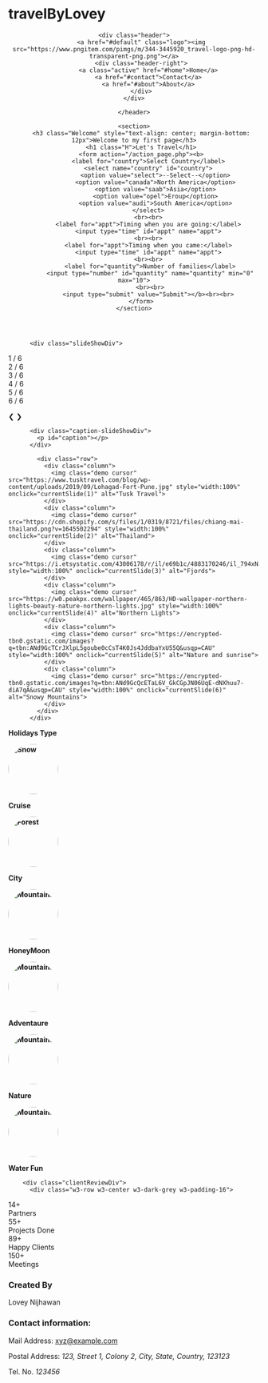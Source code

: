 # travelByLovey
<html>
        <body>
<html>
<body>
  <div class="bg">
    <header>   
  
    <div class="header">
        <a href="#default" class="logo"><img src="https://www.pngitem.com/pimgs/m/344-3445920_travel-logo-png-hd-transparent-png.png"></a>
        <div class="header-right">
            <a class="active" href="#home">Home</a>
            <a href="#contact">Contact</a>
            <a href="#about">About</a>
        </div>
    </div>
  
    </header>

    <section>
        <h3 class="Welcome" style="text-align: center; margin-bottom: 12px">Welcome to my first page</h3>
        <h1 class="H">Let's Travel</h1>
        <form action="/action_page.php"><b>
            <label for="country">Select Country</label>
            <select name="country" id="country">
                <option value="select">--Select--</option>
                <option value="canada">North America</option>
                <option value="saab">Asia</option>
                <option value="opel">Eroup</option>
                <option value="audi">South America</option>
            </select>
            <br><br>
            <label for="appt">Timing when you are going:</label>
            <input type="time" id="appt" name="appt">
            <br><br>
            <label for="appt">Timing when you came:</label>
            <input type="time" id="appt" name="appt">
            <br><br>
             <label for="quantity">Number of families</label>
             <input type="number" id="quantity" name="quantity" min="0" max="10">
             <br><br>
            <input type="submit" value="Submit"></b><br><br>
        </form>
    </section>
  </div>
    <article>
        
          <div class="slideShowDiv">
  <div class="mySlides">
    <div class="numbertext">1 / 6</div>    
  </div>

  <div class="mySlides">
    <div class="numbertext">2 / 6</div>    
  </div>

  <div class="mySlides">
    <div class="numbertext">3 / 6</div>    
  </div>
    
  <div class="mySlides">
    <div class="numbertext">4 / 6</div>    
  </div>

  <div class="mySlides">
    <div class="numbertext">5 / 6</div>    
  </div>
    
  <div class="mySlides">
    <div class="numbertext">6 / 6</div>   
  </div>
    
  <a class="prev" onclick="plusSlides(-1)">❮</a>
  <a class="next" onclick="plusSlides(1)">❯</a>

          <div class="caption-slideShowDiv">
            <p id="caption"></p>
          </div>

            <div class="row">
              <div class="column">
                <img class="demo cursor" src="https://www.tusktravel.com/blog/wp-content/uploads/2019/09/Lohagad-Fort-Pune.jpg" style="width:100%" onclick="currentSlide(1)" alt="Tusk Travel">
              </div>
              <div class="column">
                <img class="demo cursor" src="https://cdn.shopify.com/s/files/1/0319/8721/files/chiang-mai-thailand.png?v=1645502294" style="width:100%" onclick="currentSlide(2)" alt="Thailand">
              </div>
              <div class="column">
                <img class="demo cursor" src="https://i.etsystatic.com/43006178/r/il/e69b1c/4883170246/il_794xN.4883170246_aw42.jpg" style="width:100%" onclick="currentSlide(3)" alt="Fjords">
              </div>
              <div class="column">
                <img class="demo cursor" src="https://w0.peakpx.com/wallpaper/465/863/HD-wallpaper-northern-lights-beauty-nature-northern-lights.jpg" style="width:100%" onclick="currentSlide(4)" alt="Northern Lights">
              </div>
              <div class="column">
                <img class="demo cursor" src="https://encrypted-tbn0.gstatic.com/images?q=tbn:ANd9GcTCrJXlpL5goube0cCsT4K0Js4JddbaYxU55Q&usqp=CAU" style="width:100%" onclick="currentSlide(5)" alt="Nature and sunrise">
              </div>    
              <div class="column">
                <img class="demo cursor" src="https://encrypted-tbn0.gstatic.com/images?q=tbn:ANd9GcQcETaL6V_GkCGpJN06UqE-dNXhuu7-diA7qA&usqp=CAU" style="width:100%" onclick="currentSlide(6)" alt="Snowy Mountains">
              </div>
            </div>
          </div>
<b>
        <div class="holidaysTypeDiv">
          <p id="HT">Holidays Type</p>
          <div class="holType">
            <img style="border-radius: 50%;" src="https://i.pinimg.com/736x/4f/9a/54/4f9a5460c195fb45f2c7bf4fcf94213c.jpg" alt="Snow" style="width:100%">
            <p>Cruise</p>
          </div>
          <div class="holType">
            <img style="border-radius: 50%;" src="https://cdn.domestika.org/c_fit,dpr_auto,f_auto,q_80,t_base_params,w_820/v1616992926/content-items/007/505/607/IMG_0077-original.JPG?1616992926" alt="Forest" style="width:100%">
             <p>City</p>
          </div>
          <div class="holType">
            <img style="border-radius: 50%;" src="https://encrypted-tbn0.gstatic.com/images?q=tbn:ANd9GcQAmR8bQsgJVB-0k43KiloPjytb489WqKPZtw&usqp=CAU" alt="Mountains" style="width:100%">
             <p>HoneyMoon</p>
          </div>
          <div class="holType">
            <img style="border-radius: 50%;" src="https://encrypted-tbn0.gstatic.com/images?q=tbn:ANd9GcT_2OYt3qlQC4hVqd0h7wqd0AUgzkI1NP4TzE4vP4FQRlmO_7XIdYmB-hVevgcBMq-Up9M&usqp=CAU" alt="Mountains" style="width:100%">
             <p>Adventaure</p>
          </div>
          <div class="holType">
            <img style="border-radius: 50%;" src="https://encrypted-tbn0.gstatic.com/images?q=tbn:ANd9GcRVKlnX-o0skvdYUtXwZbahtHcy49-AyB_RyY_o7ZebFbyq82gpNNoan0X7J4XsENkwnEY&usqp=CAU" alt="Mountains" style="width:100%">
             <p>Nature</p>
          </div>
          <div class="holType">
            <img style="border-radius: 50%;" src="https://encrypted-tbn0.gstatic.com/images?q=tbn:ANd9GcTUeT0drOapy1Xecd39vJOFllOpzpukxCY5Mwxf1KWrkmp8c6uRJgimdSIaicmuIan3RHQ&usqp=CAU" alt="Mountains" style="width:100%">
             <p>Water Fun</p>
          </div>
        </div></b>

        <div class="clientReviewDiv">
          <div class="w3-row w3-center w3-dark-grey w3-padding-16">
  <div class="w3-quarter w3-section">
    <span class="w3-xlarge">14+</span><br>
    Partners
  </div>
  <div class="w3-quarter w3-section">
    <span class="w3-xlarge">55+</span><br>
    Projects Done
  </div>
  <div class="w3-quarter w3-section">
    <span class="w3-xlarge">89+</span><br>
    Happy Clients
  </div>
  <div class="w3-quarter w3-section">
    <span class="w3-xlarge">150+</span><br>
    Meetings 
  </div>
</div>
        </div>
    </article>
    <footer>
      <h3>Created By  </h3>
      <p>Lovey Nijhawan</p>
      <h3>Contact information:</h3> 
      <p>Mail Address: <a href="mailto:xyz@example.com">xyz@example.com</a></p>
      <p>Postal Address: <i>123, Street 1, Colony 2, City, State, Country, 123123</i></p>
      <p>Tel. No. <i>123456</i></p>
</footer>

</body>
</html></body>
        <style>.header {
  overflow: hidden;
  background-color:whitesmoke;
  padding: 1px 10px;
  
  height: 120px;
}

.header a {
  float: left;
  color: black;
  text-align: center;
  padding: 10px;
  text-decoration: none;
  font-size: 18px; 
  line-height: 20px;
  border-radius: 4px;
}

.header a.logo {
  font-size: 25px;
  font-weight: bold;
}

.header a:hover {
  color: blue;
}

.header a.active {
  background-color: dodgerblue;
  color: blue;
}

.header-right {
  float: right;
      padding-right: 50px;
    padding-top: 30px;
}
img{
    height:100px;
    width:100px;
}

.bg{
  background-image:url(' https://www.shutterstock.com/image-photo/summer-holiday-background-travel-concept-260nw-563722147.jpg');

  background-repeat: no-repeat;
   background-attachment: fixed;  
  background-size: cover;
  }
  section{
    text-align: center;
  }
  h1{
  font-size: 50px;
    font-family:Lucida Calligraphy;
    color:grey;
}
.Welcome::first-letter{
    font-family:Lucida Calligraphy;
font-size: 2cm;
color:green;
text-shadow:5px 8px 9px aquamarine;
}
.Welcome:hover
{
  color:green;
  text-shadow:5px 8px 9px aquamarine;
}
.Welcome{
  text-shadow:5px 8px 9px gray;
}
.H
{
  margin-top: 12px;
}

* {
  box-sizing: border-box;
}

img {
  vertical-align: middle;
}
.slideShowDiv {
  position: relative;
}
.mySlides {
  display: none;
}
.cursor {
  cursor: pointer;
}
.prev,
.next {
  cursor: pointer;
  position: absolute;
  top: 40%;
  width: auto;
  padding: 16px;
  margin-top: -50px;
  color: white;
  font-weight: bold;
  font-size: 20px;
  border-radius: 0 3px 3px 0;
  user-select: none;
  -webkit-user-select: none;
}
.next {
  right: 0;
  border-radius: 3px 0 0 3px;
}
.prev:hover,
.next:hover {
  background-color: rgba(0, 0, 0, 0.8);
}
.numbertext {
  color: #f2f2f2;
  font-size: 12px;
  padding: 8px 12px;
  position: absolute;
  top: 0;
}
.caption-slideShowDiv {
  text-align: center;
  background-color: #222;
  padding: 2px 16px;
  color: white;
}

.row:after {
  content: "";
  display: table;
  clear: both;
}
.column {
  float: left;
  width: 16.66%;
}
.demo {
  opacity: 0.6;
}

.active,
.demo:hover {
  opacity: 1;
}

.holType {
  float: left;
  width: 15.33%;
  padding: 5px;
}
.holidaysTypeDiv::after {
  content: "";
  clear: both;
  display: table;
  
}
.holidaysTypeDiv
{
background-color: rgba(75, 176, 194, 0.356);
}
#HT{
    font-family:Lucida Calligraphy;
    color:rgb(41, 29, 3);
    text-align: center;
}

.w3-xlarge{font-size:24px!important}

.w3-section,
.w3-code{margin-top:16px!important;margin-bottom:16px!important}
.w3-row-padding,.w3-row-padding>.w3-half,.w3-row-padding>.w3-third,.w3-row-padding>.w3-twothird,.w3-row-padding>.w3-threequarter,.w3-row-padding>.w3-quarter,.w3-row-padding>.w3-col{padding:0 8px}
.w3-padding-16{padding-top:16px!important;padding-bottom:16px!important}.w3-padding-24{padding-top:24px!important;padding-bottom:24px!important}

.w3-dark-grey,.w3-hover-dark-grey:hover,.w3-dark-gray,.w3-hover-dark-gray:hover{color:#fff!important;background-color:#616161!important}

.w3-center{text-align:center!important}

.w3-row-padding,.w3-row-padding>.w3-half,.w3-row-padding>.w3-third,.w3-row-padding>.w3-twothird,.w3-row-padding>.w3-threequarter,.w3-row-padding>.w3-quarter,.w3-row-padding>.w3-col{padding:0 8px}

footer {
  display: block; 
    text-align: center;
    bottom: 0;
    left: 0;
    right: 0;
    background: rgb(126, 121, 121);
    height: auto;
    width: 100vw;
    padding-top: 40px;
    color: #fff;

}</style>
        <script>let slideIndex = 1;
showSlides(slideIndex);

function plusSlides(n) {
  showSlides(slideIndex += n);
}

function currentSlide(n) {
  showSlides(slideIndex = n);
}

function showSlides(n) {
  let i;
  let slides = document.getElementsByClassName("mySlides");
  let dots = document.getElementsByClassName("demo");
  let captionText = document.getElementById("caption");
  if (n > slides.length) {slideIndex = 1}
  if (n < 1) {slideIndex = slides.length}
  for (i = 0; i < slides.length; i++) {
    slides[i].style.display = "none";
  }
  for (i = 0; i < dots.length; i++) {
    dots[i].className = dots[i].className.replace(" active", "");
  }
  slides[slideIndex-1].style.display = "block";
  dots[slideIndex-1].className += " active";
  captionText.innerHTML = dots[slideIndex-1].alt;
}</script>
      </html>
